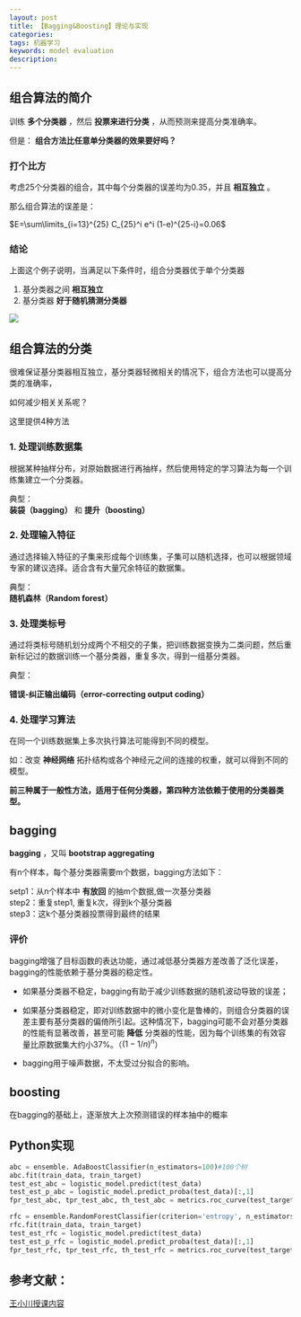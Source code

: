 ```yaml
---
layout: post
title: 【Bagging&Boosting】理论与实现
categories:
tags: 机器学习
keywords: model evaluation
description:
---
```



## 组合算法的简介

训练 **多个分类器** ，然后 **投票来进行分类** ，从而预测来提高分类准确率。

但是： **组合方法比任意单分类器的效果要好吗？**

### 打个比方

考虑25个分类器的组合，其中每个分类器的误差均为0.35，并且 **相互独立** 。  

那么组合算法的误差是：  

$E=\sum\limits_{i=13}^{25} C_{25}^i e^i (1-e)^{25-i}=0.06$  

### 结论

上面这个例子说明，当满足以下条件时，组合分类器优于单个分类器
1. 基分类器之间 **相互独立**
2. 基分类器 **好于随机猜测分类器**  

<img src='http://www.guofei.site/public/postimg/baggingboosting.gif'>

## 组合算法的分类

很难保证基分类器相互独立，基分类器轻微相关的情况下，组合方法也可以提高分类的准确率，  

如何减少相关关系呢？  

这里提供4种方法  

### 1. 处理训练数据集

根据某种抽样分布，对原始数据进行再抽样，然后使用特定的学习算法为每一个训练集建立一个分类器。

典型：  
**装袋（bagging）** 和 **提升（boosting）**  

### 2. 处理输入特征
通过选择输入特征的子集来形成每个训练集，子集可以随机选择，也可以根据领域专家的建议选择。适合含有大量冗余特征的数据集。  

典型：  
**随机森林（Random forest）**  

### 3. 处理类标号

通过将类标号随机划分成两个不相交的子集，把训练数据变换为二类问题，然后重新标记过的数据训练一个基分类器，重复多次，得到一组基分类器。  

典型：  

**错误-纠正输出编码（error-correcting output coding）**

### 4. 处理学习算法

在同一个训练数据集上多次执行算法可能得到不同的模型。

如：改变 **神经网络** 拓扑结构或各个神经元之间的连接的权重，就可以得到不同的模型。



**前三种属于一般性方法，适用于任何分类器，第四种方法依赖于使用的分类器类型。**  



## bagging
**bagging** ，又叫 **bootstrap aggregating**  


有n个样本，每个基分类器需要m个数据，bagging方法如下：  

setp1：从n个样本中 **有放回** 的抽m个数据,做一次基分类器  
step2：重复step1, 重复k次，得到k个基分类器  
step3：这k个基分类器投票得到最终的结果  

### 评价

bagging增强了目标函数的表达功能，通过减低基分类器方差改善了泛化误差，bagging的性能依赖于基分类器的稳定性。  

- 如果基分类器不稳定，bagging有助于减少训练数据的随机波动导致的误差；
- 如果基分类器稳定，即对训练数据中的微小变化是鲁棒的，则组合分类器的误差主要有基分类器的偏倚所引起。这种情况下，bagging可能不会对基分类器的性能有显著改善，甚至可能 **降低** 分类器的性能，因为每个训练集的有效容量比原数据集大约小37%。（$(1-1/n)^n$）  

- bagging用于噪声数据，不太受过分拟合的影响。


## boosting

在bagging的基础上，逐渐放大上次预测错误的样本抽中的概率





## Python实现

```py
abc = ensemble. AdaBoostClassifier(n_estimators=100)#100个树
abc.fit(train_data, train_target)
test_est_abc = logistic_model.predict(test_data)
test_est_p_abc = logistic_model.predict_proba(test_data)[:,1]
fpr_test_abc, tpr_test_abc, th_test_abc = metrics.roc_curve(test_target, test_est_p_abc)

rfc = ensemble.RandomForestClassifier(criterion='entropy', n_estimators=3, max_features=0.5, min_samples_split=5)
rfc.fit(train_data, train_target)
test_est_rfc = logistic_model.predict(test_data)
test_est_p_rfc = logistic_model.predict_proba(test_data)[:,1]
fpr_test_rfc, tpr_test_rfc, th_test_rfc = metrics.roc_curve(test_target, test_est_p_rfc)
```


## 参考文献：

[王小川授课内容](https://weibo.com/hgsz2003)  
